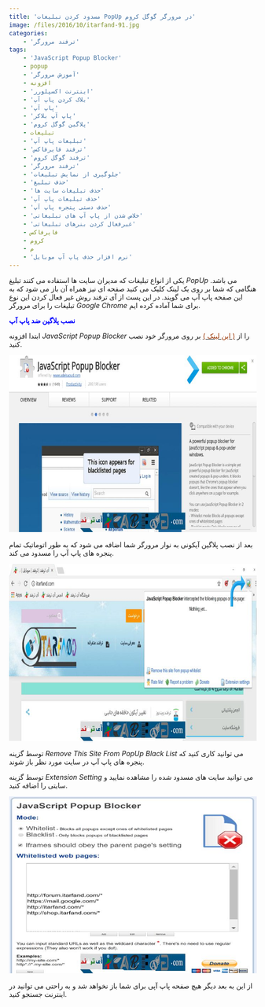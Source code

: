```yaml
---
title: 'مسدود کردن تبلیغات PopUp در مرورگر گوگل کروم'
image: /files/2016/10/itarfand-91.jpg
categories:
    - 'ترفند مرورگر'
tags:
    - 'JavaScript Popup Blocker'
    - popup
    - 'آموزش مرورگر'
    - افزونه
    - 'اینترنت اکسپلورر'
    - 'بلاک کردن پاپ آپ'
    - 'پاپ آپ'
    - 'پاپ آپ بلاکر'
    - 'پلاگین گوگل کروم'
    - تبلیغات
    - 'تبلیغات پاپ آپ'
    - 'ترفند فایرفاکس'
    - 'ترفند گوگل کروم'
    - 'ترفند مرورگر'
    - 'جلوگیری از نمایش تبلیغات'
    - 'حذف تبلیغ'
    - 'حذف تبلیغات سایت ها'
    - 'حذف تیلیغات پاپ آپ'
    - 'حذف دستی پتجره پاپ آپ'
    - 'خلاص شدن از پاپ آپ های تبلیغاتی'
    - 'غیرفعال کردن بنرهای تبلیغاتی'
    - فایرفاکس
    - کروم
    - م
    - 'نرم افزار حذف پاپ آپ موبایل'
---
```


یکی از انواع تبلیغات که مدیران سایت ها استفاده می کنند تبلیغ *PopUp* می باشد. هنگامی که شما بر روی یک لینک کلیک می کنید صفحه ای نیز همراه آن باز می شود که به این صفحه پاپ آپ می گویند. در این پست از آی ترفند روش غیر فعال کردن این نوع تبلیغات را برای مرورگر *Google Chrome* برای شما آماده کرده ایم.

<span style="color: #0000ff;">**نصب پلاگین ضد پاپ آپ**</span>

ابتدا افزونه *JavaScript Popup Blocker* را از [<span style="color: #993300;">( این لینک )</span>](https://chrome.google.com/webstore/detail/javascript-popup-blocker/hiajdlfgbgnnjakkbnpdhmhfhklkbiol?hl=en-US) بر روی مرورگر خود نصب کنید.

![itarfand-92](/files/2016/10/itarfand-92.jpg)

بعد از نصب پلاگین آیکونی به نوار مرورگر شما اضافه می شود که به طور اتوماتیک تمام پنجره های پاپ آپ را مسدود می کند.

![itarfand-93](/files/2016/10/itarfand-93.jpg)

توسط گزینه *Remove This Site From PopUp Black List* می توانید کاری کنید که پنجره های پاپ آپ در سایت مورد نظر باز شوند.

توسط گزینه *Extension Setting* می توانید سایت های مسدود شده را مشاهده نمایید و سایتی را اضافه کنید.

![itarfand-94](/files/2016/10/itarfand-94.jpg)

از این به بعد دیگر هیچ صفحه پاپ آپی برای شما باز نخواهد شد و به راحتی می توانید در اینترنت جستجو کنید.